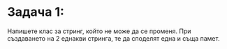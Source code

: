 # Задача 1:
Напишете клас за стринг, който не може да се променя. При създаването на 2 еднакви стринга, те да споделят една и съща памет.
